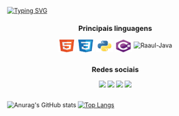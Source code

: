 [![Typing SVG](https://readme-typing-svg.demolab.com?font=Fira+Code&size=25&pause=1000&color=9F1111&background=FFFFFF00&center=true&vCenter=true&multiline=true&width=1135&lines=Ol%C3%A1%2C+eu+sou+o+Raul+Rodrigues;Tuudo+boom%3F%3F)](https://git.io/typing-svg)

<div align="center">
    <h3>Principais linguagens</h3>
  <img alt="Raaul-HTML" height="30" width="40"align="center" src="https://raw.githubusercontent.com/devicons/devicon/master/icons/html5/html5-original.svg">
  <img alt="Raaul-CSS" height="30" width="40" align="center"src="https://raw.githubusercontent.com/devicons/devicon/master/icons/css3/css3-original.svg">
  <img alt="Raaul-Python" height="30" width="40" align="center"src="https://raw.githubusercontent.com/devicons/devicon/master/icons/python/python-original.svg">
  <img alt="Raaul-Csharp" height="30" width="40" align="center"src="https://raw.githubusercontent.com/devicons/devicon/master/icons/csharp/csharp-original.svg">    
  <img alt="Raaul-Java" height="50" width="40"src="https://cdn.jsdelivr.net/gh/devicons/devicon/icons/java/java-original-wordmark.svg">
          
</div>
  
  ##
 
<div align="center"> 
    <h3>Redes sociais</h3>
  <a href="https://instagram.com/raaulrodriguees" target="_blank"><img src="https://img.shields.io/badge/-Instagram-%23E4405F?style=for-the-badge&logo=instagram&logoColor=white" target="_blank"></a>
 <a href="https://discord.gg/3swQEqaG" target="_blank"><img src="https://img.shields.io/badge/Discord-7289DA?style=for-the-badge&logo=discord&logoColor=white" target="_blank"></a> 
  <a href = "mailto:rm.rodrigues0307@gmail.com"><img src="https://img.shields.io/badge/-Gmail-%23333?style=for-the-badge&logo=gmail&logoColor=white" target="_blank"></a>
  <a href="(https://www.linkedin.com/in/raaul-rodriguees/)" target="_blank"><img src="https://img.shields.io/badge/-LinkedIn-%230077B5?style=for-the-badge&logo=linkedin&logoColor=white" target="_blank"></a> 
  
</div>

##

![Anurag's GitHub stats](https://github-readme-stats.vercel.app/api?username=raaulrodriguees&show_icons=true&theme=dracula)
[![Top Langs](https://github-readme-stats.vercel.app/api/top-langs/?username=raaulrodriguees&layout=donut&theme=dracula)](https://github.com/anuraghazra/github-readme-stats)
